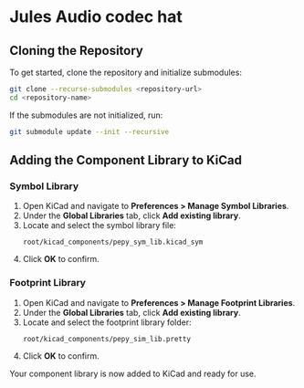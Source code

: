 # Jules Audio codec hat

## Cloning the Repository

To get started, clone the repository and initialize submodules:

```sh
git clone --recurse-submodules <repository-url>
cd <repository-name>
```

If the submodules are not initialized, run:
```sh
git submodule update --init --recursive
```

## Adding the Component Library to KiCad

### Symbol Library

1. Open KiCad and navigate to **Preferences > Manage Symbol Libraries**.
2. Under the **Global Libraries** tab, click **Add existing library**.
3. Locate and select the symbol library file:
   ```
   root/kicad_components/pepy_sym_lib.kicad_sym
   ```
4. Click **OK** to confirm.

### Footprint Library

1. Open KiCad and navigate to **Preferences > Manage Footprint Libraries**.
2. Under the **Global Libraries** tab, click **Add existing library**.
3. Locate and select the footprint library folder:
   ```
   root/kicad_components/pepy_sim_lib.pretty
   ```
4. Click **OK** to confirm.

Your component library is now added to KiCad and ready for use.


